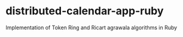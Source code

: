 distributed-calendar-app-ruby
=============================

Implementation of Token Ring and Ricart agrawala algorithms in Ruby
